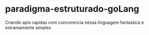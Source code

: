 # paradigma-estruturado-goLang
Criando apis rapidas com concorencia nessa linguagem fantastica e estramamente simples
